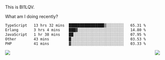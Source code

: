 This is BI1LQV.

What am I doing recently?

<!--START_SECTION:waka-->

```txt
TypeScript   13 hrs 32 mins  ████████████████▒░░░░░░░░   65.31 %
Erlang       3 hrs 4 mins    ███▓░░░░░░░░░░░░░░░░░░░░░   14.80 %
JavaScript   1 hr 38 mins    ██░░░░░░░░░░░░░░░░░░░░░░░   07.95 %
Other        43 mins         █░░░░░░░░░░░░░░░░░░░░░░░░   03.53 %
PHP          41 mins         ▓░░░░░░░░░░░░░░░░░░░░░░░░   03.33 %
```

<!--END_SECTION:waka-->
<img align="right" src="https://github-readme-stats.vercel.app/api?username=bi1lqv&show_icons=true&count_private=true">

<img src="https://metrics.lecoq.io/bi1lqv?template=classic&base.activity=0&base.community=0&base.repositories=0&base.metadata=0&isocalendar=1&base=header%2C%20activity%2C%20community%2C%20repositories%2C%20metadata&base.indepth=false&base.hireable=false&isocalendar=false&isocalendar.duration=full-year&config.timezone=Asia%2FShanghai">
